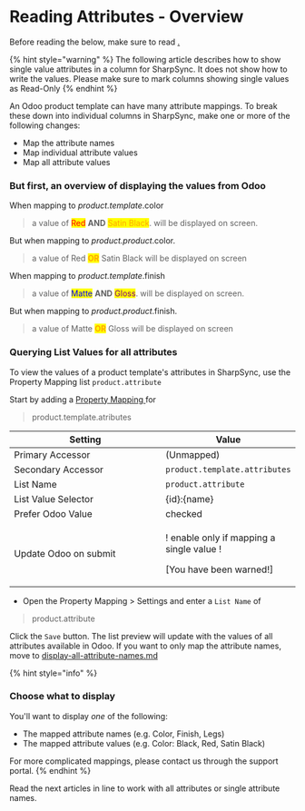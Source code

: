 # Reading Attributes - Overview

Before reading the below, make sure to read [.](./ "mention")

{% hint style="warning" %}
The following article describes how to show single value attributes in a column for SharpSync. It does not show how to write the values. Please make sure to mark columns showing single values as Read-Only
{% endhint %}

An Odoo product template can have many attribute mappings. To break these down into individual columns in SharpSync, make one or more of the following changes:

* Map the attribute names
* Map individual attribute values
* Map all attribute values

### But first, an overview of displaying the values from Odoo

When mapping to _product.template_.color

> a value of <mark style="color:red;">Red</mark> **AND** <mark style="color:orange;">Satin Black</mark>. will be displayed on screen.&#x20;

But when mapping to _product.product_.color.

> a value of Red <mark style="color:orange;">**OR**</mark> Satin Black will be displayed on screen

When mapping to _product.template_.finish

> a value of <mark style="color:blue;">Matte</mark> **AND** <mark style="color:purple;">Gloss</mark>. will be displayed on screen.&#x20;

But when mapping to _product.product_.finish.

> a value of Matte <mark style="color:orange;">**OR**</mark> Gloss will be displayed on screen

### &#x20;Querying List Values for all attributes

To view the values of a product template's attributes in SharpSync, use the Property Mapping list `product.attribute` &#x20;

Start by adding a [Property Mapping ](../../../fundamentals/property-mappings.md)for&#x20;

> product.template.atributes

<table><thead><tr><th width="284">Setting</th><th>Value</th></tr></thead><tbody><tr><td>Primary Accessor</td><td>(Unmapped)</td></tr><tr><td>Secondary Accessor</td><td><code>product.template.attributes</code></td></tr><tr><td>List Name</td><td><code>product.attribute</code></td></tr><tr><td>List Value Selector</td><td>{id}:{name}</td></tr><tr><td>Prefer Odoo Value</td><td>checked</td></tr><tr><td>Update Odoo on submit</td><td><p>! enable only if mapping a single value ! </p><p>[You have been warned!] </p></td></tr></tbody></table>



* Open the Property Mapping > Settings and enter a `List Name` of&#x20;

> product.attribute

Click the `Save` button. The list preview will update with the values of all attributes available in Odoo. If you want to only map the attribute names, move to [display-all-attribute-names.md](display-all-attribute-names.md "mention")

{% hint style="info" %}
### Choose what to display

You'll want to display _one_ of the following:

* The mapped attribute names (e.g. Color, Finish, Legs)
* The mapped attribute values (e.g. Color: Black, Red, Satin Black)



For more complicated mappings, please contact us through the support portal.
{% endhint %}

Read the next articles in line to work with all attributes or single attribute names.
